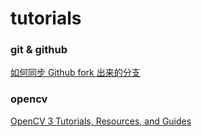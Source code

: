 # tutorials
### git & github
[如何同步 Github fork 出来的分支](http://jinlong.github.io/2015/10/12/syncing-a-fork/)
### opencv
[OpenCV 3 Tutorials, Resources, and Guides](http://www.pyimagesearch.com/opencv-tutorials-resources-guides)
